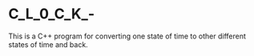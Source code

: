 # C_L_0_C_K_-
This is a C++ program for converting one state of time to other different states of time and back.
